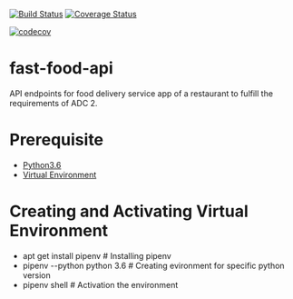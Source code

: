 [![Build Status](https://travis-ci.com/semainda/fast-food-api.svg?branch=ft-delete-order-%23160535015)](https://travis-ci.com/semainda/fast-food-api)
[![Coverage Status](https://coveralls.io/repos/github/semainda/fast-food-api/badge.svg?branch=master)](https://coveralls.io/github/semainda/fast-food-api?branch=ft-delete-order-#160535015)

[![codecov](https://codecov.io/gh/semainda/fast-food-api/branch/ft-delete-order-#160535015/graph/badge.svg)](https://codecov.io/gh/semainda/fast-food-api)

# fast-food-api
API endpoints  for food delivery service app of a restaurant to fulfill the requirements of ADC 2. 

# Prerequisite
- [Python3.6](https://www.python.org/downloads/release/python-356/)
- [Virtual Environment](https://pipenv.readthedocs.io/en/latest/)

# Creating and Activating Virtual Environment
  - apt get install pipenv # Installing pipenv
  - pipenv --python python 3.6 # Creating evironment for specific python version
  - pipenv shell # Activation the environment 
